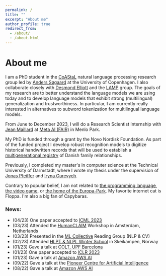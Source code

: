 ```yaml
---
permalink: /
title: ""
excerpt: "About me"
author_profile: true
redirect_from: 
  - /about/
  - /about.html
---
```


About me
===
I am a PhD student in the [CoAStaL](https://coastalcph.github.io/) natural language processing research group led by [Anders Søgaard](https://anderssoegaard.github.io/) at the University of Copenhagen. I also collaborate closely with [Desmond Elliott](https://elliottd.github.io/) and the [LAMP](https://elliottd.github.io/lamp_about.html) group. The goals of my research are to better understand the language models we are using today and to develop language models that exhibit strong (multilingual) generalization and trustworthiness. In particular, I am currently really interested in alternatives to subword tokenization for multilingual language models.

From June to December 2023, I will do a Research Scientist Internship with [Jean Maillard](http://www.maillard.it/) at [Meta AI (FAIR)](https://ai.meta.com/) in Menlo Park.


My PhD is funded through a grant by the Novo Nordisk Foundation. As part of the funded project I develop robust recognition models to digitize historical handwritten records that will be used to establish a [multigenerational registry](https://novonordiskfonden.dk/en/news/kunstig-intelligens-skal-kortlaegge-danskernes-stam-trae-og-styrke-forskning/) of Danish family relationships.

Previously, I completed my master's in computer science at the Technical University of Darmstadt, where I wrote my thesis under the supervision of [Jonas Pfeiffer](https://pfeiffer.ai) and [Iryna Gurevych](https://www.informatik.tu-darmstadt.de/ukp/ukp_home/head_ukp/index.en.jsp).

Contrary to popular belief, I am not related to [the programming language](https://en.wikipedia.org/wiki/Rust_(programming_language)), [the video game](https://en.wikipedia.org/wiki/Rust_(video_game)), or [the home of the Europa-Park](https://en.wikipedia.org/wiki/Rust,_Baden-W%C3%BCrttemberg). My favorite internet cat is Floppa. I'm also a big fan of Capybaras.

### News:

- (04/23) One paper accepted to [ICML 2023](https://icml.cc/)
- (03/23) Attended the [HumanCLAIM](https://clap-lab.github.io/workshop) Workshop in Amsterdam, Netherlands
- (03/23) Presented in the [ML Collective](https://mlcollective.org/community/) Reading Group (NLP & CV)
- (02/23) Attended [HLPT & NLPL Winter School](http://wiki.nlpl.eu/Community/training) in Skeikampen, Norway
- (01/23) Gave a talk at [COLT, UPF Barcelona](https://www.upf.edu/web/colt)
- (01/23) One paper accepted to [ICLR 2023](https://iclr.cc/)
- (01/23) Gave a talk at [Amazon AWS AI](https://www.amazon.science/)
- (09/22) Gave a talk at the [Pioneer Centre for Artificial Intelligence](https://www.aicentre.dk/)
- (08/22) Gave a talk at [Amazon AWS AI](https://www.amazon.science/)

